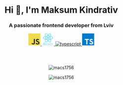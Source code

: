 <h1 align="center">Hi 👋, I'm Maksum Kindrativ</h1>
<h3 align="center">A passionate frontend developer from Lviv</h3>

<p align="center"> 
  </a> <a href="https://developer.mozilla.org/en-US/docs/Web/JavaScript" target="_blank" rel="noreferrer"> <img src="https://raw.githubusercontent.com/devicons/devicon/master/icons/javascript/javascript-original.svg" alt="javascript" width="40" height="40"/> </a> 
  <a href="https://reactjs.org/" target="_blank" rel="noreferrer"> <img src="https://raw.githubusercontent.com/devicons/devicon/master/icons/react/react-original-wordmark.svg" alt="react" width="40" height="40"/> </a> 
    <a href="https://www.typescriptlang.org/" target="_blank" rel="noreferrer"> <img src="https://res.cloudinary.com/practicaldev/image/fetch/s--RpUfSAFP--/c_imagga_scale,f_auto,fl_progressive,h_1080,q_auto,w_1080/https://dev-to-uploads.s3.amazonaws.com/uploads/articles/8otweo5ef6kwc26rmxe5.png" alt="typescript" width="40" height="40"/> </a>   
  <a href="https://www.typescriptlang.org/" target="_blank" rel="noreferrer"> <img src="https://raw.githubusercontent.com/devicons/devicon/master/icons/typescript/typescript-original.svg" alt="typescript" width="40" height="40"/> </a>
  </p>
  
<h3>⠀</h3>

<p align="center"><img src="https://github-readme-stats.vercel.app/api/top-langs?username=macs1756&show_icons=true&locale=en&layout=compact" alt="macs1756" /></p>

<p align="center"><img align="center" src="https://github-readme-streak-stats.herokuapp.com/?user=macs1756&" alt="macs1756" /></p>





